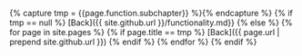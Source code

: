 {% capture tmp = {{page.function.subchapter}} %}{% endcapture %}
{% if tmp == null %}
[Back]({{ site.github.url }}/functionality.md}}
{% else %}
  {% for page in site.pages %}
    {% if page.title == tmp %}
[Back]({{ page.url | prepend site.github.url }})
    {% endif %}
  {% endfor %}
{% endif %}
